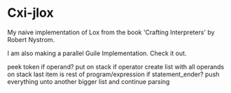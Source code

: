 # Cxi-jlox

My naive implementation of Lox from the book 'Crafting Interpreters' by
Robert Nystrom.

I am also making a parallel Guile Implementation. Check it out.

peek token
  if operand? put on stack
  if operator create list with all operands on stack last item is rest of program/expression
  if statement_ender? push everything unto another bigger list and continue parsing
